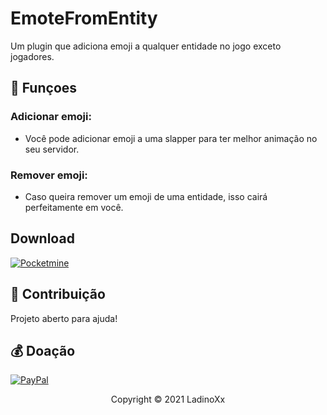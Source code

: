# EmoteFromEntity
 
Um plugin que adiciona emoji a qualquer entidade no jogo exceto jogadores.
 
## 🔧 Funçoes
 
### Adicionar emoji:
- Você pode adicionar emoji a uma slapper para ter melhor animação no seu servidor.
 
### Remover emoji:
- Caso queira remover um emoji de uma entidade, isso cairá perfeitamente em você.
 
## Download
 
[![Pocketmine](https://img.shields.io/badge/Pocketmine-0078D6?style=for-the-badge&logo=PHP&logoColor=white)](http://usheethe.com/RUwF)

## 🤝 Contribuição
 
Projeto aberto para ajuda!
 
## 💰 Doação
[![PayPal](https://img.shields.io/badge/PayPal-00457C?style=for-the-badge&logo=paypal&logoColor=white)](https://www.paypal.com/donate/?business=54AA4UPXZB2TE&no_recurring=0&item_name=Doar+para+ajudar+com+meus+trabalhos+de+programa%C3%A7%C3%A3o+do+meu+github.&currency_code=BRL)
 
<p align="center">Copyright © 2021 LadinoXx</p>
